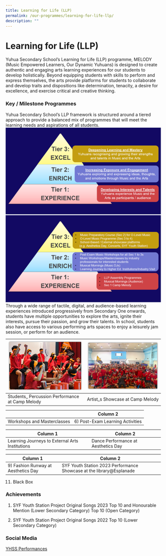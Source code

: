 ```yaml
---
title: Learning for Life (LLP)
permalink: /our-programmes/learning-for-life-llp/
description: ""
---
```

# **Learning for Life (LLP)**
Yuhua Secondary School’s Learning for Life (LLP) programme, MELODY (Music Empowered Learners, Our Dynamic Yuhuans) is designed to create authentic and engaging arts learning experiences for our students to develop holistically. Beyond equipping students with skills to perform and express themselves, the arts provide platforms for students to collaborate and develop traits and dispositions like determination, tenacity, a desire for excellence, and exercise critical and creative thinking. 
### **Key / Milestone Programmes**
Yuhua Secondary School’s LLP framework is structured around a tiered approach to provide a balanced mix of programmes that will meet the learning needs and aspirations of all students.  
![](/images/yhssllp1.PNG)
![](/images/yhssllp2.PNG)
Through a wide range of tactile, digital, and audience-based learning experiences introduced progressively from Secondary One onwards, students have multiple opportunities to explore the arts, ignite their interests, pursue their passion, and grow their talents. In school, students also have access to various performing arts spaces to enjoy a leisurely jam session, or perform for an audience.

| ![](/images/yhssllp3.png) |![](/images/yhssllp4.png) | 
| -------- | -------- | 
| Students_ Percussion Performance at Camp Melody | Artist_s Showcase at Camp Melody| 

| | Column 2 | 
| -------- | -------- | 
| Workshops and Masterclasses| 6) Post-Exam Learning Activities | 

| Column 1 | Column 2 | 
|-------- | -------- | 
| Learning Journeys to External Arts Institutions|Dance Performance at Aesthetics Day| 

| Column 1 | Column 2 | 
| -------- | -------- | 
| 9) Fashion Runway at Aesthetics Day | SYF Youth Station 2023 Performance Showcase at the library@Esplanade | 
11) Black Box   


### **Achievements**

1) SYF Youth Station Project Original Songs 2023
Top 10 and Honourable Mention (Lower Secondary Category)
Top 10 (Open Category)

2) SYF Youth Station Project Original Songs 2022
Top 10 (Lower Secondary Category)


### **Social Media**
[YHSS Performances](https://youtube.com/playlist?list=PLPcKnMGv574196ceMe8p4wxVUEiiDx8g1)